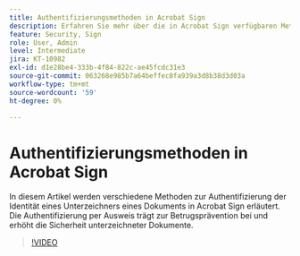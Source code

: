 ```yaml
---
title: Authentifizierungsmethoden in Acrobat Sign
description: Erfahren Sie mehr über die in Acrobat Sign verfügbaren Methoden zur Identitätsauthentifizierung
feature: Security, Sign
role: User, Admin
level: Intermediate
jira: KT-10982
exl-id: d1e28be4-333b-4f84-822c-ae45fcdc31e3
source-git-commit: 063268e985b7a64beffec8fa939a3d8b38d3d03a
workflow-type: tm+mt
source-wordcount: '59'
ht-degree: 0%

---
```


# Authentifizierungsmethoden in Acrobat Sign

In diesem Artikel werden verschiedene Methoden zur Authentifizierung der Identität eines Unterzeichners eines Dokuments in Acrobat Sign erläutert. Die Authentifizierung per Ausweis trägt zur Betrugsprävention bei und erhöht die Sicherheit unterzeichneter Dokumente.

>[!VIDEO](https://video.tv.adobe.com/v/3419287?quality=12&learn=on&hidetitle=true)
